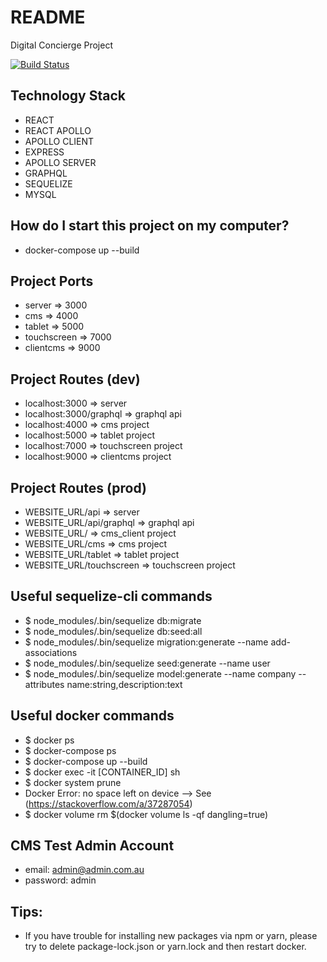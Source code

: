 # README

Digital Concierge Project

[![Build Status](https://travis-ci.org/digitalstudiojbg/digital_concierge.svg?branch=master)](https://travis-ci.org/digitalstudiojbg/digital_concierge)

## Technology Stack

-   REACT
-   REACT APOLLO
-   APOLLO CLIENT
-   EXPRESS
-   APOLLO SERVER
-   GRAPHQL
-   SEQUELIZE
-   MYSQL

## How do I start this project on my computer?

-   docker-compose up --build

## Project Ports

-   server => 3000
-   cms => 4000
-   tablet => 5000
-   touchscreen => 7000
-   clientcms => 9000

## Project Routes (dev)

-   localhost:3000 => server
-   localhost:3000/graphql => graphql api
-   localhost:4000 => cms project
-   localhost:5000 => tablet project
-   localhost:7000 => touchscreen project
-   localhost:9000 => clientcms project

## Project Routes (prod)

-   WEBSITE_URL/api => server
-   WEBSITE_URL/api/graphql => graphql api
-   WEBSITE_URL/ => cms_client project
-   WEBSITE_URL/cms => cms project
-   WEBSITE_URL/tablet => tablet project
-   WEBSITE_URL/touchscreen => touchscreen project

## Useful sequelize-cli commands

-   \$ node_modules/.bin/sequelize db:migrate
-   \$ node_modules/.bin/sequelize db:seed:all
-   \$ node_modules/.bin/sequelize migration:generate --name add-associations
-   \$ node_modules/.bin/sequelize seed:generate --name user
-   \$ node_modules/.bin/sequelize model:generate --name company --attributes name:string,description:text

## Useful docker commands

-   \$ docker ps
-   \$ docker-compose ps
-   \$ docker-compose up --build
-   \$ docker exec -it [CONTAINER_ID] sh
-   \$ docker system prune
-   Docker Error: no space left on device --> See (https://stackoverflow.com/a/37287054)
-   \$ docker volume rm \$(docker volume ls -qf dangling=true)

## CMS Test Admin Account

-   email: admin@admin.com.au
-   password: admin

## Tips:

-   If you have trouble for installing new packages via npm or yarn, please try to delete package-lock.json or yarn.lock and then restart docker.
